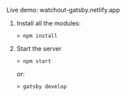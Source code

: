 Live demo: watchout-gatsby.netlify.app


1. Install all the modules:

   ```console
   > npm install
   ```

2. Start the server

   ```console
   > npm start
   ```

   or:

   ```console
   > gatsby develop
   ```

